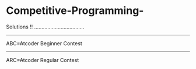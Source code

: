 # Competitive-Programming-
Solutions !! ..................................

<hr>

ABC=Atcoder Beginner Contest

<hr>

ARC=Atcoder Regular Contest
